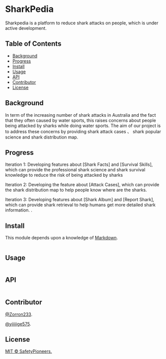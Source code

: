# SharkPedia

Sharkpedia is a platform to reduce shark attacks on people, which is under active development.

## Table of Contents

- [Background](#background)
- [Progress](#progress)
- [Install](#install)
- [Usage](#usage)
- [API](#api)
- [Contributor](#contributor)
- [License](#license)


## Background

In term of the increasing number of shark attacks in Australia and the fact that they often caused by water sports, this raises concerns about people being attacked by sharks while doing water sports. The aim of our project is to address these concerns by providing shark attack cases 、 shark popular science and shark distribution map. 

## Progress

Iteration 1: Developing features about [Shark Facts] and [Survival Skills], which can provide the  professional shark science and shark survival knowledge to  reduce the risk of being attacked by sharks 

Iteration 2: Developing the feature about [Attack Cases], which can provide the shark distribution map to help people know where are the sharks.

Iteration 3: Developing features about [Shark Album] and [Report Shark], which can provide shark retrieval to help humans get more detailed shark information. .

## Install

This module depends upon a knowledge of [Markdown]().

```
```


## Usage

```
```


## API
```
```



## Contributor
[@Zorron233](https://github.com/Zorron233).

[@yiiiiige575](https://github.com/yiiiiige575).

## License

[MIT © SafetyPioneers.]()
